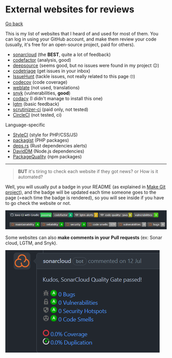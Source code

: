 # External websites for reviews

[Go back](../index.md#advanced-concepts)

This is my list of websites that I heard of and used for most of them. You can log in using your GitHub account, and make them review your code (usually, it's free for an open-source project, paid for others).

* [sonarcloud](https://sonarcloud.io) (the **BEST**, quite a lot of feedback)
* [codefactor](https://www.codefactor.io/) (analysis, good)
* [deepsource](https://deepsource.io/) (seems good, but no issues were found in my project 😐)
* [codetriage](https://www.codetriage.com/) (get issues in your inbox)
* [IssueHunt](https://issuehunt.io/) (tackle issues, not really related to this page 🙄)
* [codecov](https://about.codecov.io/) (code coverage)
* [weblate](https://weblate.org/) (not used, translations)
* [snyk](https://snyk.io/) (vulnerabilities, **good**)
* [codacy](https://www.codacy.com/) (I didn't manage to install this one)
* [lgtm](https://lgtm.com/) (basic feedback)
* [scrutinizer-ci](https://scrutinizer-ci.com/) (paid only, not tested)
* [CircleCI](https://circleci.com/) (not tested, ci)

Language-specific

* [StyleCI](https://styleci.io/) (style for PHP/CSS/JS)
* [packagist](https://packagist.org/) (PHP packages)
* [deps.rs](https://deps.rs/) (Rust dependencies alerts)
* [DavidDM](https://david-dm.org/) (Node.js dependencies)
* [PackageQuality](https://packagequality.com/) (npm packages)

<hr class="sl my-4">

> **BUT** it's tiring to check each website if they got news? or How is it automated?

Well, you will usually put a badge in your README (as explained in [Make Git project](../../../proj/make-git-project/index.md)), and the badge will be updated each time someone goes to the page (=each time the badge is rendered), so you will see inside if you have to go check the website or not.

![GitHub external tools badges](../images/badges.png)

Some websites can also **make comments in your Pull requests** (ex: Sonar cloud, LGTM, and Snyk).

![GitHub external tools comment](../images/comment.png)
